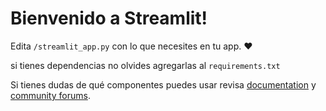 # Bienvenido a Streamlit!

Edita `/streamlit_app.py` con lo que necesites en tu app. :heart:

si tienes dependencias no olvides agregarlas al `requirements.txt`

Si tienes dudas de qué componentes puedes usar revisa [documentation](https://docs.streamlit.io) y [community
forums](https://discuss.streamlit.io).
